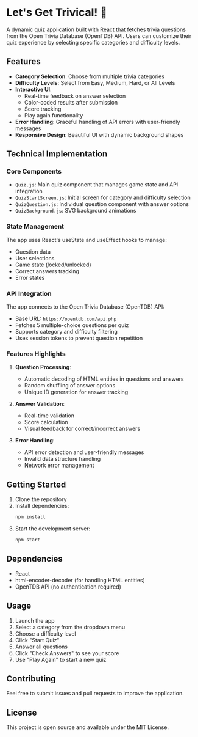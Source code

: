 # Let's Get Trivical! 🎯

A dynamic quiz application built with React that fetches trivia questions from the Open Trivia Database (OpenTDB) API. Users can customize their quiz experience by selecting specific categories and difficulty levels.

## Features

- **Category Selection**: Choose from multiple trivia categories
- **Difficulty Levels**: Select from Easy, Medium, Hard, or All Levels
- **Interactive UI**: 
  - Real-time feedback on answer selection
  - Color-coded results after submission
  - Score tracking
  - Play again functionality
- **Error Handling**: Graceful handling of API errors with user-friendly messages
- **Responsive Design**: Beautiful UI with dynamic background shapes

## Technical Implementation

### Core Components

- `Quiz.js`: Main quiz component that manages game state and API integration
- `QuizStartScreen.js`: Initial screen for category and difficulty selection
- `QuizQuestion.js`: Individual question component with answer options
- `QuizBackground.js`: SVG background animations

### State Management

The app uses React's useState and useEffect hooks to manage:
- Question data
- User selections
- Game state (locked/unlocked)
- Correct answers tracking
- Error states

### API Integration

The app connects to the Open Trivia Database (OpenTDB) API:
- Base URL: `https://opentdb.com/api.php`
- Fetches 5 multiple-choice questions per quiz
- Supports category and difficulty filtering
- Uses session tokens to prevent question repetition

### Features Highlights

1. **Question Processing**:
   - Automatic decoding of HTML entities in questions and answers
   - Random shuffling of answer options
   - Unique ID generation for answer tracking

2. **Answer Validation**:
   - Real-time validation
   - Score calculation
   - Visual feedback for correct/incorrect answers

3. **Error Handling**:
   - API error detection and user-friendly messages
   - Invalid data structure handling
   - Network error management

## Getting Started

1. Clone the repository
2. Install dependencies:
   ```bash
   npm install
   ```
3. Start the development server:
   ```bash
   npm start
   ```

## Dependencies

- React
- html-encoder-decoder (for handling HTML entities)
- OpenTDB API (no authentication required)

## Usage

1. Launch the app
2. Select a category from the dropdown menu
3. Choose a difficulty level
4. Click "Start Quiz"
5. Answer all questions
6. Click "Check Answers" to see your score
7. Use "Play Again" to start a new quiz

## Contributing

Feel free to submit issues and pull requests to improve the application.

## License

This project is open source and available under the MIT License.
